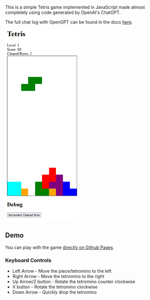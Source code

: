 This is a simple Tetris game implemented in JavaScript made almost completely using code generated by OpenAI's ChatGPT. 

The full chat log with OpenGPT can be found in the docs [here](https://aadnk.github.io/TetrisChatGPT/docs/tetris-chatgpt-session.htm).

<img src="docs/images/screenshot.png"  width="239" height="620">

## Demo

You can play with the game [directly on Github Pages](https://aadnk.github.io/TetrisChatGPT).

### Keyboard Controls

* Left Arrow - Move the piece/tetromino to the left
* Right Arrow - Move the tetromino to the right
* Up Arrow/Z button - Rotate the tetromino counter clockwise
* X button - Rotate the tetromino clockwise
* Down Arrow - Quickly drop the tetromino